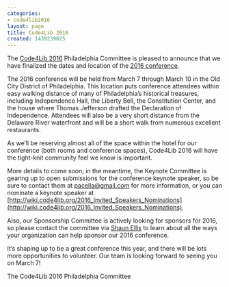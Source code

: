 ```yaml
---
categories:
- code4lib2016
layout: page
title: Code4Lib 2016
created: 1439239025
---
```

The [Code4Lib 2016](http://2016.code4lib.org) Philadelphia Committee is pleased to announce that we have finalized the dates and location of the [2016 conference](http://2016.code4lib.org).

The 2016 conference will be held from March 7 through March 10 in the Old City District of Philadelphia.  This location puts conference attendees within easy walking distance of many of Philadelphia’s historical treasures, including Independence Hall, the Liberty Bell, the Constitution Center, and the house where Thomas Jefferson drafted the Declaration of Independence. Attendees will also be a very short distance from the Delaware River waterfront and will be a short walk from numerous excellent restaurants.

As we’ll be reserving almost all of the space within the hotel for our conference (both rooms and conference spaces), Code4Lib 2016 will have the tight-knit community feel we know is important.

More details to come soon; in the meantime, the Keynote Committee is gearing up to open submissions for the conference keynote speaker, so be sure to contact them at [pacella@gmail.com](mailto:pacella@gmail.com) for more information, or you can nominate a keynote speaker at [http://wiki.code4lib.org/2016_Invited_Speakers_Nominations](http://wiki.code4lib.org/2016_Invited_Speakers_Nominations).  

Also, our Sponsorship Committee is actively looking for sponsors for 2016, so please contact the committee via [Shaun Ellis](mailto:shaune@princeton.edu) to learn about all the ways your organization can help sponsor our 2016 conference.

It’s shaping up to be a great conference this year, and there will be lots more opportunities to volunteer. Our team is looking forward to seeing you on March 7!

The Code4Lib 2016 Philadelphia Committee 
